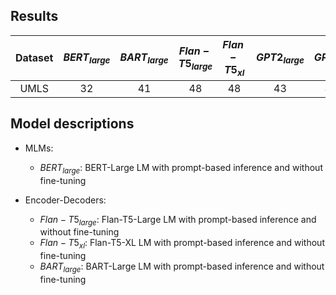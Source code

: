 
## Results

|  Dataset   | $BERT_{large}$ | $BART_{large}$ | $Flan-T5_{large}$ | $Flan-T5_{xl}$ | $GPT2_{large}$ | $GPT2_{xl}$ |
|:----------:|:--------------:|:--------------:|:-----------------:|:--------------:|:--------------:|:-----------:|
|  UMLS      |       32       |       41       |        48         |       48       |       43       |     43        |


## Model descriptions

- MLMs:
  * $BERT_{large}$: BERT-Large LM with prompt-based inference and without fine-tuning

- Encoder-Decoders:
  * $Flan-T5_{large}$: Flan-T5-Large LM with prompt-based inference and without fine-tuning
  * $Flan-T5_{xl}$: Flan-T5-XL LM with prompt-based inference and without fine-tuning
  * $BART_{large}$: BART-Large LM with prompt-based inference and without fine-tuning

